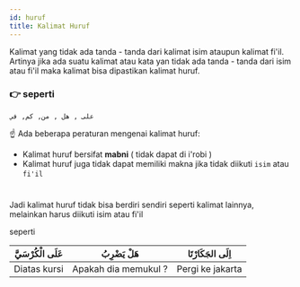 ```yaml
---
id: huruf
title: Kalimat Huruf
---
```

Kalimat yang tidak ada tanda - tanda dari kalimat isim ataupun kalimat fi'il. Artinya jika ada suatu kalimat atau kata yan tidak ada tanda - tanda dari isim atau fi'il maka kalimat bisa dipastikan kalimat huruf.

<h3> 👉 seperti</h3>

```
على , هل , من, كم, في
```

☝️ Ada beberapa peraturan mengenai kalimat huruf: 
 * Kalimat huruf bersifat **mabni** ( tidak dapat di i'robi )
 * Kalimat huruf juga tidak dapat memiliki makna jika tidak diikuti ``isim`` atau ``fi'il``

#
Jadi kalimat huruf tidak bisa berdiri sendiri seperti kalimat lainnya, melainkan harus diikuti isim atau fi'il

seperti

<table>
<thead>
  <tr>
    <th>عَلَى الْكُرْسَيَّ</th>
    <th>هَلْ يَضْرِبُ</th>
    <th>اِلَى الجَكَارْتَا</th>
  </tr>
</thead>
<tbody>
  <tr>
    <td>Diatas kursi</td>
    <td>Apakah dia memukul ?</td>
    <td>Pergi ke jakarta</td>
  </tr>
</tbody>
</table>
